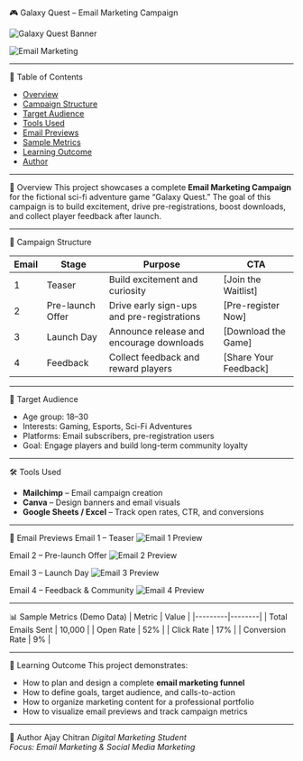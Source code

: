🎮 Galaxy Quest – Email Marketing Campaign

![Galaxy Quest Banner](Design/banner.png)

![Email Marketing](https://img.shields.io/badge/Skill-Email%20Marketing-blue)

---

 📌 Table of Contents
- [Overview](#-overview)
- [Campaign Structure](#-campaign-structure)
- [Target Audience](#-target-audience)
- [Tools Used](#-tools-used)
- [Email Previews](#-email-previews)
- [Sample Metrics](#-sample-metrics-demo-data)
- [Learning Outcome](#-learning-outcome)
- [Author](#-author)

---
📘 Overview
This project showcases a complete **Email Marketing Campaign** for the fictional sci-fi adventure game “Galaxy Quest.”
The goal of this campaign is to build excitement, drive pre-registrations, boost downloads, and collect player feedback after launch.

---

🎯 Campaign Structure

| Email | Stage | Purpose | CTA |
|--------|--------|----------|-----|
| 1 | Teaser | Build excitement and curiosity | [Join the Waitlist] |
| 2 | Pre-launch Offer | Drive early sign-ups and pre-registrations | [Pre-register Now] |
| 3 | Launch Day | Announce release and encourage downloads | [Download the Game] |
| 4 | Feedback | Collect feedback and reward players | [Share Your Feedback] |

---

 👥 Target Audience
- Age group: 18–30  
- Interests: Gaming, Esports, Sci-Fi Adventures  
- Platforms: Email subscribers, pre-registration users  
- Goal: Engage players and build long-term community loyalty

---

 🛠 Tools Used
- **Mailchimp** – Email campaign creation  
- **Canva** – Design banners and email visuals  
- **Google Sheets / Excel** – Track open rates, CTR, and conversions  

---

 📧 Email Previews
 Email 1 – Teaser
![Email 1 Preview](Design/email1-preview.png)

 Email 2 – Pre-launch Offer
![Email 2 Preview](Design/email2-preview.png)

 Email 3 – Launch Day
![Email 3 Preview](Design/email3-preview.png)

 Email 4 – Feedback & Community
![Email 4 Preview](Design/email4-preview.png)

---

 📊 Sample Metrics (Demo Data)
| Metric | Value |
|---------|--------|
| Total Emails Sent | 10,000 |
| Open Rate | 52% |
| Click Rate | 17% |
| Conversion Rate | 9% |

---

 🧠 Learning Outcome
This project demonstrates:
- How to plan and design a complete **email marketing funnel**  
- How to define goals, target audience, and calls-to-action  
- How to organize marketing content for a professional portfolio  
- How to visualize email previews and track campaign metrics  

---

 🚀 Author
Ajay Chitran 
*Digital Marketing Student*  
*Focus: Email Marketing & Social Media Marketing*
